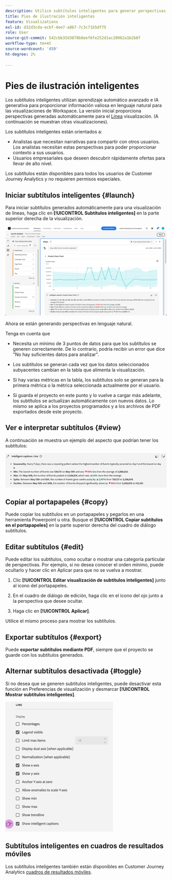 ```yaml
---
description: Utilice subtítulos inteligentes para generar perspectivas en lenguaje natural y mostrar rápidamente las tendencias dentro de las visualizaciones.
title: Pies de ilustración inteligentes
feature: Visualizations
exl-id: d32d3cda-ecbf-4ee7-a8b7-7c3c71b5df75
role: User
source-git-commit: 542cbb35d3870b8eef6fe252d1ac20962a1b2b8f
workflow-type: tm+mt
source-wordcount: '459'
ht-degree: 2%

---
```


# Pies de ilustración inteligentes

Los subtítulos inteligentes utilizan aprendizaje automático avanzado e IA generativa para proporcionar información valiosa en lenguaje natural para las visualizaciones de Workspace. La versión inicial proporciona perspectivas generadas automáticamente para el [Línea](line.md) visualización. (A continuación se muestran otras visualizaciones).

Los subtítulos inteligentes están orientados a:

* Analistas que necesitan narrativas para compartir con otros usuarios. Los analistas necesitan estas perspectivas para poder proporcionar contexto a sus usuarios.
* Usuarios empresariales que deseen descubrir rápidamente ofertas para llevar de alto nivel.

Los subtítulos están disponibles para todos los usuarios de Customer Journey Analytics y no requieren permisos especiales.

## Iniciar subtítulos inteligentes {#launch}

Para iniciar subtítulos generados automáticamente para una visualización de líneas, haga clic en **[!UICONTROL Subtítulos inteligentes]** en la parte superior derecha de la visualización.

![Inicie la ventana de análisis que muestra los subtítulos inteligentes de la tendencia de vistas del producto. ](assets/intell-caps-1.png)

Ahora se están generando perspectivas en lenguaje natural.

Tenga en cuenta que

* Necesita un mínimo de 3 puntos de datos para que los subtítulos se generen correctamente. De lo contrario, podría recibir un error que dice &quot;No hay suficientes datos para analizar&quot;.

* Los subtítulos se generan cada vez que los datos seleccionados subyacentes cambian en la tabla que alimenta la visualización.

* Si hay varias métricas en la tabla, los subtítulos solo se generan para la primera métrica o la métrica seleccionada actualmente por el usuario.

* Si guarda el proyecto en este punto y lo vuelve a cargar más adelante, los subtítulos se actualizan automáticamente con nuevos datos. Lo mismo se aplica a los proyectos programados y a los archivos de PDF exportados desde este proyecto.

## Ver e interpretar subtítulos {#view}

A continuación se muestra un ejemplo del aspecto que podrían tener los subtítulos:

![Subtítulos inteligentes para la visualización de líneas, incluidos Estacionalidad, Mínimo, Máximo, Pico y Rechazar.](assets/captions.png)

## Copiar al portapapeles {#copy}

Puede copiar los subtítulos en un portapapeles y pegarlos en una herramienta Powerpoint u otra. Busque el **[!UICONTROL Copiar subtítulos en el portapapeles]** en la parte superior derecha del cuadro de diálogo subtítulos.

## Editar subtítulos {#edit}

Puede editar los subtítulos, como ocultar o mostrar una categoría particular de perspectivas. Por ejemplo, si no desea conocer el orden mínimo, puede ocultarlo y hacer clic en Aplicar para que no se vuelva a mostrar.

1. Clic **[!UICONTROL Editar visualización de subtítulos inteligentes]** junto al icono del portapapeles.

1. En el cuadro de diálogo de edición, haga clic en el icono del ojo junto a la perspectiva que desee ocultar.

1. Haga clic en **[!UICONTROL Aplicar]**.

Utilice el mismo proceso para mostrar los subtítulos.

## Exportar subtítulos {#export}

Puede **exportar subtítulos mediante PDF**, siempre que el proyecto se guarde con los subtítulos generados.

## Alternar subtítulos desactivada {#toggle}

Si no desea que se generen subtítulos inteligentes, puede desactivar esta función en Preferencias de visualización y desmarcar **[!UICONTROL Mostrar subtítulos inteligentes]**.

![Opciones de visualización de líneas que muestran la opción para desactivar Mostrar subtítulos inteligentes.](assets/toggle-captions.png)

## Subtítulos inteligentes en cuadros de resultados móviles

Los subtítulos inteligentes también están disponibles en Customer Journey Analytics [cuadros de resultados móviles](https://experienceleague.adobe.com/en/docs/analytics-platform/using/cja-dashboards/manage-scorecard#captions).